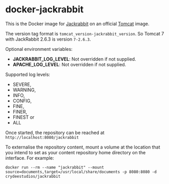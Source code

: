 # docker-jackrabbit

This is the Docker image for [Jackrabbit](https://jackrabbit.apache.org/) on an official [Tomcat](http://tomcat.apache.org/) image.

The version tag format is `tomcat_version-jackrabbit_version`. So Tomcat 7 with JackRabbit 2.6.3 is version `7-2.6.3`.

Optional environment variables:
* **JACKRABBIT_LOG_LEVEL**: Not overridden if not supplied. 
* **APACHE_LOG_LEVEL**: Not overridden if not supplied.  

Supported log levels: 
- SEVERE, 
- WARNING, 
- INFO, 
- CONFIG, 
- FINE, 
- FINER, 
- FINEST or 
- ALL

Once started, the repository can be reached at `http://localhost:8080/jackrabbit`

To externalise the repository content, mount a volume at the location that you intend to set as your content repository home directory on the interface. For example:
```
docker run --rm --name "jackrabbit" --mount source=documents,target=/usr/local/share/documents -p 8080:8080 -d crydeestudios/jackrabbit
```
